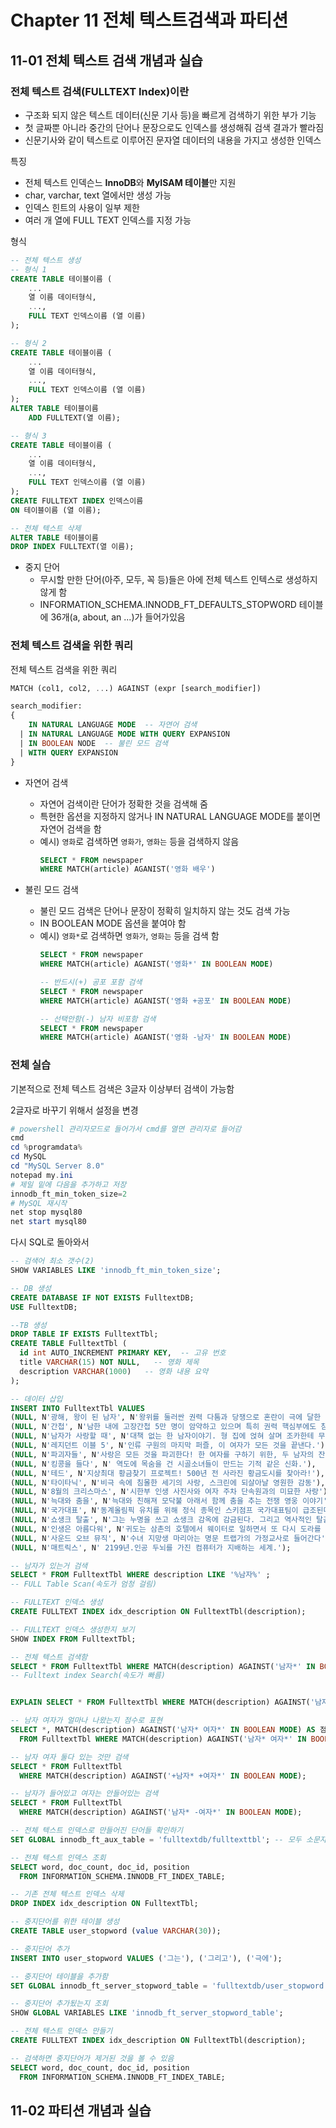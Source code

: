 # Chapter 11 전체 텍스트검색과 파티션

## 11-01 전체 텍스트 검색 개념과 실습

### 전체 텍스트 검색(FULLTEXT Index)이란

- 구조화 되지 않은 텍스트 데이터(신문 기사 등)을 빠르게 검색하기 위한 부가 기능
- 첫 글짜뿐 아니라 중간의 단어나 문장으로도 인덱스를 생성해줘 검색 결과가 빨라짐
- 신문기사와 같이 텍스트로 이루어진 문자열 데이터의 내용을 가지고 생성한 인덱스

특징

- 전체 텍스트 인덱슨느 **InnoDB**와 **MyISAM 테이블**만 지원
- char, varchar, text 열에서만 생성 가능
- 인덱스 힌트의 사용이 일부 제한
- 여러 개 열에 FULL TEXT 인덱스를 지정 가능

형식

```sql
-- 전체 텍스트 생성
-- 형식 1
CREATE TABLE 테이블이름 (
    ...
    열 이름 데이터형식,
    ...,
    FULL TEXT 인덱스이름 (열 이름)
);

-- 형식 2
CREATE TABLE 테이블이름 (
    ...
    열 이름 데이터형식,
    ...,
    FULL TEXT 인덱스이름 (열 이름)
);
ALTER TABLE 테이블이름
    ADD FULLTEXT(열 이름);

-- 형식 3
CREATE TABLE 테이블이름 (
    ...
    열 이름 데이터형식,
    ...,
    FULL TEXT 인덱스이름 (열 이름)
);
CREATE FULLTEXT INDEX 인덱스이름
ON 테이블이름 (열 이름);

-- 전체 텍스트 삭제
ALTER TABLE 테이블이름
DROP INDEX FULLTEXT(열 이름);
```

- 중지 단어
  - 무시할 만한 단어(아주, 모두, 꼭 등)들은 아에 전체 텍스트 인텍스로 생성하지 않게 함
  - INFORMATION_SCHEMA.INNODB_FT_DEFAULTS_STOPWORD 테이블에 36개(a, about, an ...)가 들어가있음

### 전체 텍스트 검색을 위한 쿼리

전체 텍스트 검색을 위한 쿼리

```sql
MATCH (col1, col2, ...) AGAINST (expr [search_modifier])

search_modifier:
{
    IN NATURAL LANGUAGE MODE  -- 자연어 검색
  | IN NATURAL LANGUAGE MODE WITH QUERY EXPANSION
  | IN BOOLEAN NODE  -- 불린 모드 검색
  | WITH QUERY EXPANSION
}
```

- 자연어 검색
  - 자연어 검색이란 단어가 정확한 것을 검색해 줌
  - 특현한 옵션을 지정하지 않거나 IN NATURAL LANGUAGE MODE를 붙이면 자연어 검색을 함
  - 예시) `영화`로 검색하면 `영화가`, `영화는` 등을 검색하지 않음
    ```sql
    SELECT * FROM newspaper
    WHERE MATCH(article) AGANIST('영화 배우')
    ```

- 불린 모드 검색
  - 불린 모드 검색은 단어나 문장이 정확히 일치하지 않는 것도 검색 가능
  - IN BOOLEAN MODE 옵션을 붙여야 함
  - 예시) `영화*`로 검색하면 `영화가`, `영화는` 등을 검색 함
    ```sql
    SELECT * FROM newspaper
    WHERE MATCH(article) AGANIST('영화*' IN BOOLEAN MODE)
    
    -- 반드시(+) 공포 포함 검색
    SELECT * FROM newspaper
    WHERE MATCH(article) AGANIST('영화 +공포' IN BOOLEAN MODE)

    -- 선택안함(-) 남자 비포함 검색
    SELECT * FROM newspaper
    WHERE MATCH(article) AGANIST('영화 -남자' IN BOOLEAN MODE)
    ```

### 전체 실습

기본적으로 전체 텍스트 검색은 3글자 이상부터 검색이 가능함

2글자로 바꾸기 위해서 설정을 변경

```powershell
# powershell 관리자모드로 들어가서 cmd를 열면 관리자로 들어감
cmd
cd %programdata%
cd MySQL
cd "MySQL Server 8.0"
notepad my.ini
# 제일 밑에 다음을 추가하고 저장
innodb_ft_min_token_size=2
# MySQL 재시작
net stop mysql80
net start mysql80
```

다시 SQL로 돌아와서

```sql
-- 검색어 최소 갯수(2)
SHOW VARIABLES LIKE 'innodb_ft_min_token_size';

-- DB 생성
CREATE DATABASE IF NOT EXISTS FulltextDB;
USE FulltextDB;

--TB 생성
DROP TABLE IF EXISTS FulltextTbl;
CREATE TABLE FulltextTbl ( 
  id int AUTO_INCREMENT PRIMARY KEY,  -- 고유 번호
  title VARCHAR(15) NOT NULL,   -- 영화 제목
  description VARCHAR(1000)   -- 영화 내용 요약
);

-- 데이터 삽입
INSERT INTO FulltextTbl VALUES
(NULL, N'광해, 왕이 된 남자', N'왕위를 둘러싼 권력 다툼과 당쟁으로 혼란이 극에 달한 광해군 8년'),
(NULL, N'간첩', N'남한 내에 고장간첩 5만 명이 암약하고 있으며 특히 권력 핵심부에도 침투해있다.'),
(NULL, N'남자가 사랑할 때', N'대책 없는 한 남자이야기. 형 집에 얹혀 살며 조카한테 무시당하는 남자'),
(NULL, N'레지던트 이블 5', N'인류 구원의 마지막 퍼즐, 이 여자가 모든 것을 끝낸다.'),
(NULL, N'파괴자들', N'사랑은 모든 것을 파괴한다! 한 여자를 구하기 위한, 두 남자의 잔인한 액션 본능!'),
(NULL, N'킹콩을 들다', N' 역도에 목숨을 건 시골소녀들이 만드는 기적 같은 신화.'),
(NULL, N'테드', N'지상최대 황금찾기 프로젝트! 500년 전 사라진 황금도시를 찾아라!'),
(NULL, N'타이타닉', N'비극 속에 침몰한 세기의 사랑, 스크린에 되살아날 영원한 감동'),
(NULL, N'8월의 크리스마스', N'시한부 인생 사진사와 여자 주차 단속원과의 미묘한 사랑'),
(NULL, N'늑대와 춤을', N'늑대와 친해져 모닥불 아래서 함께 춤을 추는 전쟁 영웅 이야기'),
(NULL, N'국가대표', N'동계올림픽 유치를 위해 정식 종목인 스키점프 국가대표팀이 급조된다.'),
(NULL, N'쇼생크 탈출', N'그는 누명을 쓰고 쇼생크 감옥에 감금된다. 그리고 역사적인 탈출.'),
(NULL, N'인생은 아름다워', N'귀도는 삼촌의 호텔에서 웨이터로 일하면서 또 다시 도라를 만난다.'),
(NULL, N'사운드 오브 뮤직', N'수녀 지망생 마리아는 명문 트랩가의 가정교사로 들어간다'),
(NULL, N'매트릭스', N' 2199년.인공 두뇌를 가진 컴퓨터가 지배하는 세계.');

-- 남자가 있는거 검색
SELECT * FROM FulltextTbl WHERE description LIKE '%남자%' ;
-- FULL Table Scan(속도가 엄청 걸림)

-- FULLTEXT 인덱스 생성
CREATE FULLTEXT INDEX idx_description ON FulltextTbl(description);

-- FULLTEXT 인덱스 생성한지 보기
SHOW INDEX FROM FulltextTbl;

-- 전체 텍스트 검색함
SELECT * FROM FulltextTbl WHERE MATCH(description) AGAINST('남자*' IN BOOLEAN MODE);
-- Fulltext index Search(속도가 빠름)


EXPLAIN SELECT * FROM FulltextTbl WHERE MATCH(description) AGAINST('남자*' IN BOOLEAN MODE);

-- 남자 여자가 얼마나 나왔는지 점수로 표현
SELECT *, MATCH(description) AGAINST('남자* 여자*' IN BOOLEAN MODE) AS 점수 
  FROM FulltextTbl WHERE MATCH(description) AGAINST('남자* 여자*' IN BOOLEAN MODE);

-- 남자 여자 둘다 있는 것만 검색
SELECT * FROM FulltextTbl 
  WHERE MATCH(description) AGAINST('+남자* +여자*' IN BOOLEAN MODE);

-- 남자가 들어있고 여자는 안들어있는 검색
SELECT * FROM FulltextTbl 
  WHERE MATCH(description) AGAINST('남자* -여자*' IN BOOLEAN MODE);

-- 전체 텍스트 인덱스로 만들어진 단어들 확인하기
SET GLOBAL innodb_ft_aux_table = 'fulltextdb/fulltexttbl'; -- 모두 소문자

-- 전체 텍스트 인덱스 조회
SELECT word, doc_count, doc_id, position 
  FROM INFORMATION_SCHEMA.INNODB_FT_INDEX_TABLE;

-- 기존 전체 텍스트 인덱스 삭제
DROP INDEX idx_description ON FulltextTbl;

-- 중지단어를 위한 테이블 생성
CREATE TABLE user_stopword (value VARCHAR(30));

-- 중지단어 추가
INSERT INTO user_stopword VALUES ('그는'), ('그리고'), ('극에');

-- 중지단어 테이블을 추가함
SET GLOBAL innodb_ft_server_stopword_table = 'fulltextdb/user_stopword'; 

-- 중지단어 추가됬는지 조회
SHOW GLOBAL VARIABLES LIKE 'innodb_ft_server_stopword_table';

-- 전체 텍스트 인덱스 만들기
CREATE FULLTEXT INDEX idx_description ON FulltextTbl(description);

-- 검색하면 중지단어가 제거된 것을 볼 수 있음
SELECT word, doc_count, doc_id, position 
  FROM INFORMATION_SCHEMA.INNODB_FT_INDEX_TABLE;
```

## 11-02 파티션 개념과 실습
